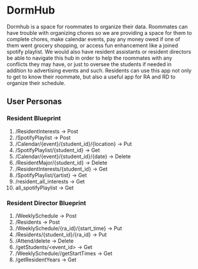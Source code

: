 # DormHub
Dormhub is a space for roommates to organize their data. Roommates can have trouble with organizing chores so we are providing a space for them to complete chores, make calendar events, pay any money owed if one of them went grocery shopping, or access fun enhancement like a joined spotify playlist. We would also have resident assistants or resident directors be able to navigate this hub in order to help the roommates with any conflicts they may have, or just to oversee the students if needed in addition to advertising events and such. Residents can use this app not only to get to know their roommate, but also a useful app for RA and RD to organize their schedule.

## User Personas
### Resident Blueprint
1. /ResidentInterests → Post
2. /SpotifyPlaylist → Post
3. /Calendar/{event}/{student_id}/{location} → Put
4. /SpotifyPlaylist/{student_id} → Get
5. /Calendar/{event}/{student_id}/{date} → Delete 
6. /ResidentMajor/{student_id} → Delete
7. /ResidentInterests/{student_id} → Get
8. /SpotifyPlaylist/{artist} → Get
9. /resident_all_interests → Get
10. all_spotifyPlaylist → Get
  
### Resident Director Blueprint
1. /WeeklySchedule → Post
2. /Residents → Post
3. /WeeklySchedule/{ra_id}/{start_time} → Put
4. /Residents/{student_id}/{ra_id} → Put
5. /Attend/delete → Delete
6. /getStudents/<event_id> → Get
7. /WeeklySchedule//getStartTimes → Get
8. /getResidentYears → Get
  



